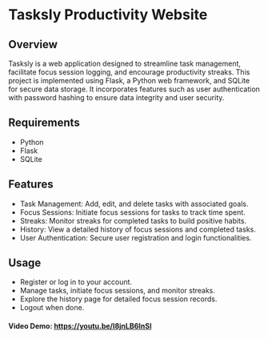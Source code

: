 # Tasksly Productivity Website

## Overview
Tasksly is a web application designed to streamline task management, facilitate focus session logging, and encourage productivity streaks. This project is implemented using Flask, a Python web framework, and SQLite for secure data storage. It incorporates features such as user authentication with password hashing to ensure data integrity and user security.

## Requirements
- Python
- Flask
- SQLite

## Features 
- Task Management: Add, edit, and delete tasks with associated goals.
- Focus Sessions: Initiate focus sessions for tasks to track time spent.
- Streaks: Monitor streaks for completed tasks to build positive habits.
- History: View a detailed history of focus sessions and completed tasks.
- User Authentication: Secure user registration and login functionalities.

## Usage
- Register or log in to your account.
- Manage tasks, initiate focus sessions, and monitor streaks.
- Explore the history page for detailed focus session records.
- Logout when done.
 
#### Video Demo:  https://youtu.be/I8jnLB6InSI
